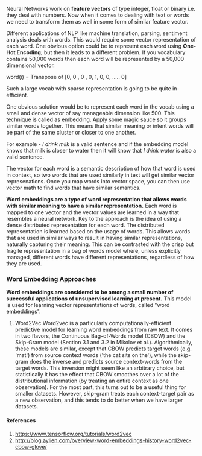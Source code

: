 Neural Networks work on **feature vectors** of type integer, float or binary i.e. they deal with numbers. Now when it comes to dealing with text or words we need to transform them as well in some form of similar feature vector. 

Different applications of NLP like machine translation, parsing, sentiment analysis deals with words. This would require some vector representation of each word. One obvious option could be to represent each word using **One-Hot Encoding**; but then it leads to a different problem. If you vocabulary contains 50,000 words then each word will be represented by a 50,000 dimensional vector. 

word(i) = Transpose of [0, 0 , 0 , 0, 1, 0, 0, ..... 0]

Such a large vocab with sparse representation is going to be quite in-efficient. 

One obvious solution would be to represent each word in the vocab using a small and dense vector of say manageable dimension like 500. This technique is called as embedding. Apply some magic sauce so it groups similar words together. This means that similar meaning or intent words will be part of the same cluster or closer to one another. 

For example - *I drink milk* is a valid sentence and if the embedding model knows that milk is closer to water then it will know that *I drink water* is also a valid sentence. 

The vector for each word is a semantic description of how that word is used in context, so two words that are used similarly in text will get similar vector represenations. Once you map words into vector space, you can then use vector math to find words that have similar semantics.

**Word embeddings are a type of word representation that allows words with similar meaning to have a similar representation.**
Each word is mapped to one vector and the vector values are learned in a way that resembles a neural network. Key to the approach is the idea of using a dense distributed representation for each word. The distributed representation is learned based on the usage of words. This allows words that are used in similar ways to result in having similar representations, naturally capturing their meaning. This can be contrasted with the crisp but fragile representation in a bag of words model where, unless explicitly managed, different words have different representations, regardless of how they are used.

### Word Embedding Approaches
**Word embeddings are considered to be among a small number of successful applications of unsupervised learning at present.** This model is used for learning vector representations of words, called "word embeddings".

1. Word2Vec
Word2vec is a particularly computationally-efficient predictive model for learning word embeddings from raw text.  It comes in two flavors, the Continuous Bag-of-Words model (CBOW) and the Skip-Gram model (Section 3.1 and 3.2 in Mikolov et al.). Algorithmically, these models are similar, except that CBOW predicts target words (e.g. 'mat') from source context words ('the cat sits on the'), while the skip-gram does the inverse and predicts source context-words from the target words. This inversion might seem like an arbitrary choice, but statistically it has the effect that CBOW smoothes over a lot of the distributional information (by treating an entire context as one observation). For the most part, this turns out to be a useful thing for smaller datasets. However, skip-gram treats each context-target pair as a new observation, and this tends to do better when we have larger datasets. 






#### References
1. https://www.tensorflow.org/tutorials/word2vec
2. http://blog.aylien.com/overview-word-embeddings-history-word2vec-cbow-glove/

